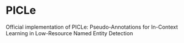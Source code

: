 # PICLe
Official implementation of PICLe: Pseudo-Annotations for In-Context Learning in Low-Resource Named Entity Detection
